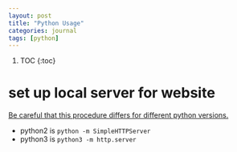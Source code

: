 ```yaml
---
layout: post
title: "Python Usage"
categories: journal
tags: [python]
---
```


1. TOC
{:toc}

# set up local server for website

[Be careful that this procedure differs for different python versions.](http://qiita.com/higuma/items/b23ca9d96dac49999ab9)

- python2 is `python -m SimpleHTTPServer`
- python3 is `python3 -m http.server`

